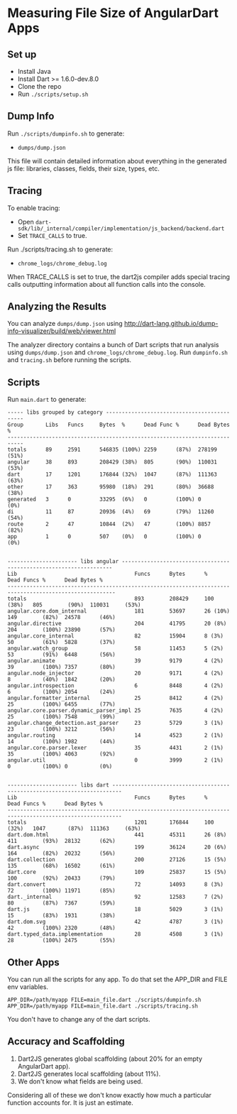 # Measuring File Size of AngularDart Apps



## Set up

* Install Java
* Install Dart >= 1.6.0-dev.8.0
* Clone the repo
* Run `./scripts/setup.sh`



## Dump Info

Run `./scripts/dumpinfo.sh` to generate:
* `dumps/dump.json`

This file will contain detailed information about everything in the generated js file: libraries, classes, fields, their size, types, etc.


## Tracing

To enable tracing:
* Open `dart-sdk/lib/_internal/compiler/implementation/js_backend/backend.dart`
* Set `TRACE_CALLS` to true.

Run ./scripts/tracing.sh to generate:
* `chrome_logs/chrome_debug.log`

When TRACE_CALLS is set to true, the dart2js compiler adds special tracing calls outputting information about all function calls into the console.


## Analyzing the Results

You can analyze `dumps/dump.json` using http://dart-lang.github.io/dump-info-visualizer/build/web/viewer.html

The analyzer directory contains a bunch of Dart scripts that run analysis using  `dumps/dump.json` and `chrome_logs/chrome_debug.log`. Run `dumpinfo.sh` and `tracing.sh` before running the scripts.



## Scripts

Run `main.dart` to generate:

```
----- libs grouped by category --------------------------------------------
Group       Libs   Funcs     Bytes  %      Dead Func %      Dead Bytes %
---------------------------------------------------------------------------
totals      89     2591      546835 (100%) 2259      (87%)  278199     (51%)
angular     38     893       208429 (38%)  805       (90%)  110031     (53%)
dart        17     1201      176844 (32%)  1047      (87%)  111363     (63%)
other       17     363       95980  (18%)  291       (80%)  36688      (38%)
generated   3      0         33295  (6%)   0         (100%) 0          (0%)
di          11     87        20936  (4%)   69        (79%)  11260      (54%)
route       2      47        10844  (2%)   47        (100%) 8857       (82%)
app         1      0         507    (0%)   0         (100%) 0          (0%)


---------------------- libs angular -------------------------------------------------------------------
Lib                                     Funcs      Bytes      %           Dead Funcs %      Dead Bytes %
--------------------------------------------------------------------------------------------------------
totals                                  893        208429     100 (38%)   805        (90%)  110031     (53%)
angular.core.dom_internal               181        53697      26 (10%)    149        (82%)  24578      (46%)
angular.directive                       204        41795      20 (8%)     204        (100%) 23890      (57%)
angular.core_internal                   82         15904      8 (3%)      50         (61%)  5828       (37%)
angular.watch_group                     58         11453      5 (2%)      53         (91%)  6448       (56%)
angular.animate                         39         9179       4 (2%)      39         (100%) 7357       (80%)
angular.node_injector                   20         9171       4 (2%)      8          (40%)  1842       (20%)
angular.introspection                   6          8448       4 (2%)      6          (100%) 2054       (24%)
angular.formatter_internal              25         8412       4 (2%)      25         (100%) 6455       (77%)
angular.core.parser.dynamic_parser_impl 25         7635       4 (2%)      25         (100%) 7548       (99%)
angular.change_detection.ast_parser     23         5729       3 (1%)      23         (100%) 3212       (56%)
angular.routing                         14         4523       2 (1%)      14         (100%) 1982       (44%)
angular.core.parser.lexer               35         4431       2 (1%)      35         (100%) 4063       (92%)
angular.util                            0          3999       2 (1%)      0          (100%) 0          (0%)


---------------------- libs dart -------------------------------------------------------------------------
Lib                                     Funcs      Bytes      %           Dead Funcs %      Dead Bytes %
----------------------------------------------------------------------------------------------------------
totals                                  1201       176844     100 (32%)   1047       (87%)  111363     (63%)
dart.dom.html                           441        45311      26 (8%)     411        (93%)  28132      (62%)
dart.async                              199        36124      20 (6%)     164        (82%)  20232      (56%)
dart.collection                         200        27126      15 (5%)     135        (68%)  16502      (61%)
dart.core                               109        25837      15 (5%)     100        (92%)  20433      (79%)
dart.convert                            72         14093      8 (3%)      72         (100%) 11971      (85%)
dart._internal                          92         12583      7 (2%)      80         (87%)  7367       (59%)
dart.js                                 18         5029       3 (1%)      15         (83%)  1931       (38%)
dart.dom.svg                            42         4787       3 (1%)      42         (100%) 2320       (48%)
dart.typed_data.implementation          28         4508       3 (1%)      28         (100%) 2475       (55%)
```


## Other Apps

You can run all the scripts for any app. To do that set the APP_DIR and FILE env variables.

```
APP_DIR=/path/myapp FILE=main_file.dart ./scripts/dumpinfo.sh
APP_DIR=/path/myapp FILE=main_file.dart ./scripts/tracing.sh
```

You don't have to change any of the dart scripts.


## Accuracy and Scaffolding

1. Dart2JS generates global scaffolding (about 20% for an empty AngularDart app).
2. Dart2JS generates local scaffolding (about 11%).
3. We don't know what fields are being used.

Considering all of these we don't know exactly how much a particular function accounts for. It is just an estimate.




